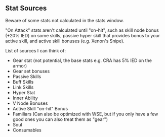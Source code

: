 ## Stat Sources

Beware of some stats not calculated in the stats window.

"On Attack" stats aren't calculated until "on-hit", such as skill node bonus (+20% IED) on some skills, passive hyper skill that provides bonus to your active skill, and  active skill bonuses (e.g. Xenon's Snipe).

List of sources I can think of: 
+ Gear stat (not potential, the base stats e.g. CRA has 5% IED on the armor)
+ Gear set bonuses
+ Passive Skills
+ Buff Skills
+ Link Skills
+ Hyper Stat
+ Inner Ability
+ V Node Bonuses
+ Active Skill "on-hit" Bonus
+ Familiars (Can also be optimized with WSE, but if you only have a few good ones you can also treat them as "gear")
+ Soul
+ Consumables
